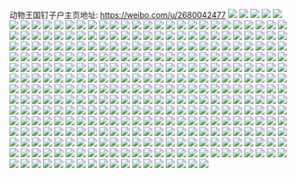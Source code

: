 动物王国钉子户主页地址: https://weibo.com/u/2680042477 
![](https://wx4.sinaimg.cn/mw2000/9fbe33edgy1h94ld2le11j22c0340u12.jpg) 
![](https://wx4.sinaimg.cn/mw2000/9fbe33edgy1h94ld6fizrj22c03407wm.jpg) 
![](https://wx4.sinaimg.cn/mw2000/9fbe33edgy1h94lcyi4kpj22c0340e89.jpg) 
![](https://wx4.sinaimg.cn/mw2000/9fbe33edgy1h94ldbjx1uj22c03407wp.jpg) 
![](https://wx4.sinaimg.cn/mw2000/9fbe33edgy1h94dhvguzkj22c0340u13.jpg) 
![](https://wx4.sinaimg.cn/mw2000/9fbe33edgy1h94dip2xnrj22c03407wm.jpg) 
![](https://wx4.sinaimg.cn/mw2000/9fbe33edgy1h94diunxzuj22c0340u13.jpg) 
![](https://wx4.sinaimg.cn/mw2000/9fbe33edgy1h94dijtf6aj22c03407wp.jpg) 
![](https://wx4.sinaimg.cn/mw2000/9fbe33edgy1h94dj3oulrj22c03407wl.jpg) 
![](https://wx4.sinaimg.cn/mw2000/9fbe33edgy1h94dj95xlvj22c0340u12.jpg) 
![](https://wx4.sinaimg.cn/mw2000/9fbe33edgy1h94dizolz9j22c0340u12.jpg) 
![](https://wx4.sinaimg.cn/mw2000/9fbe33edgy1h94dhk6cotj22c0340b2f.jpg) 
![](https://wx4.sinaimg.cn/mw2000/9fbe33edgy1h94di4qi09j22c0340e89.jpg) 
![](https://wx4.sinaimg.cn/mw2000/9fbe33edgy1h935vvd9ecj20u00n477i.jpg) 
![](https://wx4.sinaimg.cn/mw2000/9fbe33edgy1h8bzykushpj223u35sqv5.jpg) 
![](https://wx4.sinaimg.cn/mw2000/9fbe33edgy1h8bzyp3zvtj223u35shdv.jpg) 
![](https://wx4.sinaimg.cn/mw2000/9fbe33edgy1h8bzygu75jj223u35snpe.jpg) 
![](https://wx4.sinaimg.cn/mw2000/9fbe33edgy1h8bzyzahgyj223u35s4qr.jpg) 
![](https://wx4.sinaimg.cn/mw2000/9fbe33edgy1h8bzyrw8dtj223u35sqv5.jpg) 
![](https://wx4.sinaimg.cn/mw2000/9fbe33edgy1h8bzyvbmmlj223u35s7wi.jpg) 
![](https://wx4.sinaimg.cn/mw2000/9fbe33edgy1h8bzyall6ej20zk1z3kgk.jpg) 
![](https://wx4.sinaimg.cn/mw2000/9fbe33edgy1h8bzyd4l42j21kw35s4qq.jpg) 
![](https://wx4.sinaimg.cn/mw2000/9fbe33edgy1h8bzz3667cj220w31c1ky.jpg) 
![](https://wx4.sinaimg.cn/mw2000/9fbe33edgy1h8bzy9c8ogj20sg2dc4n6.jpg) 
![](https://wx4.sinaimg.cn/mw2000/9fbe33edgy1h8bzz8kk60j22dc35sb2b.jpg) 
![](https://wx4.sinaimg.cn/mw2000/9fbe33edgy1h8bzzaflr9j20sg2dcb29.jpg) 
![](https://wx4.sinaimg.cn/mw2000/9fbe33edgy1h8bzzdudvzj22dc35sqv6.jpg) 
![](https://wx4.sinaimg.cn/mw2000/9fbe33edgy1h8bzzetugzj21c02dc7wh.jpg) 
![](https://wx4.sinaimg.cn/mw2000/9fbe33edgy1h8ajfh1froj223u35sb2a.jpg) 
![](https://wx4.sinaimg.cn/mw2000/9fbe33edgy1h8ajfmlaknj223u35sb2a.jpg) 
![](https://wx4.sinaimg.cn/mw2000/9fbe33edgy1h8ajftuynoj223u35se82.jpg) 
![](https://wx4.sinaimg.cn/mw2000/9fbe33edgy1h8ajfpzw87j223u35s7wi.jpg) 
![](https://wx4.sinaimg.cn/mw2000/9fbe33edgy1h8ajfjofdgj223u35s7wi.jpg) 
![](https://wx4.sinaimg.cn/mw2000/9fbe33edgy1h8ajfxnzy6j223u35sqv6.jpg) 
![](https://wx4.sinaimg.cn/mw2000/9fbe33edgy1h8ajgdxhqxj20u0190at7.jpg) 
![](https://wx4.sinaimg.cn/mw2000/9fbe33edgy1h8ajgd9vurj223u35s1kz.jpg) 
![](https://wx4.sinaimg.cn/mw2000/9fbe33edgy1h8ajg4qdqmj223u35s7wj.jpg) 
![](https://wx4.sinaimg.cn/mw2000/9fbe33edgy1h8ajg19jlzj223u35s7wi.jpg) 
![](https://wx4.sinaimg.cn/mw2000/9fbe33edgy1h8ajg9glwdj223u35snpe.jpg) 
![](https://wx4.sinaimg.cn/mw2000/9fbe33edgy1h8ajfedhuhj20u0190k7e.jpg) 
![](https://wx4.sinaimg.cn/mw2000/9fbe33edgy1h84qd4v9fcj21sc2dsqv6.jpg) 
![](https://wx4.sinaimg.cn/mw2000/9fbe33edgy1h84qd1mdpij21sc2dsqv6.jpg) 
![](https://wx4.sinaimg.cn/mw2000/9fbe33edgy1h84qd3nkycj21sc2dsb2b.jpg) 
![](https://wx4.sinaimg.cn/mw2000/9fbe33edgy1h84qewhzu8j21sc2dsu0y.jpg) 
![](https://wx4.sinaimg.cn/mw2000/9fbe33edgy1h815ruytqkj21sc2dsu0y.jpg) 
![](https://wx4.sinaimg.cn/mw2000/9fbe33edgy1h815r99b1aj22dc35snpf.jpg) 
![](https://wx4.sinaimg.cn/mw2000/9fbe33edgy1h815rrexqyj21sc2dse82.jpg) 
![](https://wx4.sinaimg.cn/mw2000/9fbe33edgy1h815rnvz88j22dc35sx6r.jpg) 
![](https://wx4.sinaimg.cn/mw2000/9fbe33edgy1h815rzsy2nj21sc2dshdu.jpg) 
![](https://wx4.sinaimg.cn/mw2000/9fbe33edgy1h815sdxzzoj22dc35shdv.jpg) 
![](https://wx4.sinaimg.cn/mw2000/9fbe33edgy1h7wk0qrov7j21c02dc1ky.jpg) 
![](https://wx4.sinaimg.cn/mw2000/9fbe33edgy1h7wjx3h2nhj21sc2dskjm.jpg) 
![](https://wx4.sinaimg.cn/mw2000/9fbe33edgy1h7wk3571bjj20zk3y6kjn.jpg) 
![](https://wx4.sinaimg.cn/mw2000/9fbe33edgy1h7wk0s4ox7j212e2bc7wh.jpg) 
![](https://wx4.sinaimg.cn/mw2000/9fbe33edgy1h7vhws14ogj20sg354qv5.jpg) 
![](https://wx4.sinaimg.cn/mw2000/9fbe33edgy1h7vhwz2uutj22dc35s1l1.jpg) 
![](https://wx4.sinaimg.cn/mw2000/9fbe33edgy1h7vhx11beyj20sg23ve81.jpg) 
![](https://wx4.sinaimg.cn/mw2000/9fbe33edgy1h7tfss4efoj22yo1i2tgl.jpg) 
![](https://wx4.sinaimg.cn/mw2000/9fbe33edgy1h7t0orc4oij21sc2dskjl.jpg) 
![](https://wx4.sinaimg.cn/mw2000/9fbe33edgy1h7t0osh9hoj21sc2dsu0y.jpg) 
![](https://wx4.sinaimg.cn/mw2000/9fbe33edgy1h7t0ptaf3bj20u0140nc3.jpg) 
![](https://wx4.sinaimg.cn/mw2000/9fbe33edgy1h7t0oose9ej21sc2dshdu.jpg) 
![](https://wx4.sinaimg.cn/mw2000/9fbe33edgy1h7t0ow9qw9j21sc2dskjl.jpg) 
![](https://wx4.sinaimg.cn/mw2000/9fbe33edgy1h7t0otzasrj21sc2dshdu.jpg) 
![](https://wx4.sinaimg.cn/mw2000/9fbe33edgy1h7t0onkrq9j21sc2dskjl.jpg) 
![](https://wx4.sinaimg.cn/mw2000/9fbe33edgy1h7t0oq54n8j21sc2ds4qq.jpg) 
![](https://wx4.sinaimg.cn/mw2000/9fbe33edgy1h7t0oxdjv5j21sc2ds4qq.jpg) 
![](https://wx4.sinaimg.cn/mw2000/9fbe33edgy1h7qwlcy0n1j20tu13ualu.jpg) 
![](https://wx4.sinaimg.cn/mw2000/9fbe33edgy1h7qwkku1a3j20ty13y7f4.jpg) 
![](https://wx4.sinaimg.cn/mw2000/9fbe33edgy1h7qwm1nh6qj20tu13uqcw.jpg) 
![](https://wx4.sinaimg.cn/mw2000/9fbe33edgy1h7axwe2v3fj21sc2dse81.jpg) 
![](https://wx4.sinaimg.cn/mw2000/9fbe33edgy1h73r71clmej21sc2ds1ky.jpg) 
![](https://wx4.sinaimg.cn/mw2000/9fbe33edgy1h73r7e3xb3j21sc2dse82.jpg) 
![](https://wx4.sinaimg.cn/mw2000/9fbe33edgy1h73m2v9gt8j21sc2dsb2a.jpg) 
![](https://wx4.sinaimg.cn/mw2000/9fbe33edgy1h73m2n4knlj21sc2dshdu.jpg) 
![](https://wx4.sinaimg.cn/mw2000/9fbe33edgy1h73m2y4uy1j21sc2dsx6p.jpg) 
![](https://wx4.sinaimg.cn/mw2000/9fbe33edgy1h73m2hm1vij219o1y37wh.jpg) 
![](https://wx4.sinaimg.cn/mw2000/9fbe33edgy1h73m2fm5g5j21sc2dse82.jpg) 
![](https://wx4.sinaimg.cn/mw2000/9fbe33edgy1h73m2rwku9j21sc2dskjm.jpg) 
![](https://wx4.sinaimg.cn/mw2000/9fbe33edgy1h73m2zknvkj21sc2dsx6p.jpg) 
![](https://wx4.sinaimg.cn/mw2000/9fbe33edgy1h73m2to8jxj21sc2dsx6p.jpg) 
![](https://wx4.sinaimg.cn/mw2000/9fbe33edgy1h73m2oruz7j21sc2ds7wi.jpg) 
![](https://wx4.sinaimg.cn/mw2000/9fbe33edgy1h73m315zdej21sc2ds1ky.jpg) 
![](https://wx4.sinaimg.cn/mw2000/9fbe33edgy1h73m2kivtxj21sc2dsnpe.jpg) 
![](https://wx4.sinaimg.cn/mw2000/9fbe33edgy1h73m34ew5ij21sc2dshdu.jpg) 
![](https://wx4.sinaimg.cn/mw2000/9fbe33edgy1h70br4w91nj20wi1l81kx.jpg) 
![](https://wx4.sinaimg.cn/mw2000/9fbe33edgy1h70bqwbbyzj21sc2ds1kz.jpg) 
![](https://wx4.sinaimg.cn/mw2000/9fbe33edgy1h70bqxnu57j21sc2dsb2b.jpg) 
![](https://wx4.sinaimg.cn/mw2000/9fbe33edgy1h70br47sa4j20wi1izhbt.jpg) 
![](https://wx4.sinaimg.cn/mw2000/9fbe33edgy1h70br1s4xrj228l35su0z.jpg) 
![](https://wx4.sinaimg.cn/mw2000/9fbe33edgy1h70br61eplj21sc2ds7wj.jpg) 
![](https://wx4.sinaimg.cn/mw2000/9fbe33edgy1h70bquvrw3j22c0340u10.jpg) 
![](https://wx4.sinaimg.cn/mw2000/9fbe33edgy1h70br7dwxcj21sc2ds7wj.jpg) 
![](https://wx4.sinaimg.cn/mw2000/9fbe33edgy1h6jp9ixh55j22dd35s4qt.jpg) 
![](https://wx4.sinaimg.cn/mw2000/9fbe33edgy1h6jp9ovyl7j223u35sb2c.jpg) 
![](https://wx4.sinaimg.cn/mw2000/9fbe33edgy1h6jp9wslilj235s23u7wl.jpg) 
![](https://wx4.sinaimg.cn/mw2000/9fbe33edgy1h6jp8yrso7j223u35skjo.jpg) 
![](https://wx4.sinaimg.cn/mw2000/9fbe33edgy1h6jtdmjqaqj223u35s7fh.jpg) 
![](https://wx4.sinaimg.cn/mw2000/9fbe33edgy1h6jpa6og6uj223u35s12i.jpg) 
![](https://wx4.sinaimg.cn/mw2000/9fbe33edgy1h6jpaa0z0wj223u35std4.jpg) 
![](https://wx4.sinaimg.cn/mw2000/9fbe33edgy1h6jp965sy5j22dc35s15q.jpg) 
![](https://wx4.sinaimg.cn/mw2000/9fbe33edgy1h6jtdoz3okj223u35sn6s.jpg) 
![](https://wx4.sinaimg.cn/mw2000/9fbe33edgy1h6jtdr6u0nj223u35step.jpg) 
![](https://wx4.sinaimg.cn/mw2000/9fbe33edgy1h6jtdk51cuj21zz2tdqv5.jpg) 
![](https://wx4.sinaimg.cn/mw2000/9fbe33edgy1h6jtdtbs7dj223u35s46f.jpg) 
![](https://wx4.sinaimg.cn/mw2000/9fbe33edgy1h6jtdueuffj223u2ywx6p.jpg) 
![](https://wx4.sinaimg.cn/mw2000/9fbe33edgy1h63s4uvm1ij20lj35shap.jpg) 
![](https://wx4.sinaimg.cn/mw2000/9fbe33edgy1h63s67zx6sj20lc35sq9e.jpg) 
![](https://wx4.sinaimg.cn/mw2000/9fbe33edgy1h63s9qxtz4j20ld35sgw1.jpg) 
![](https://wx4.sinaimg.cn/mw2000/9fbe33edgy1h63rx7pxvoj2122477n58.jpg) 
![](https://wx4.sinaimg.cn/mw2000/9fbe33edgy1h63rxys0jzj217q1mc44m.jpg) 
![](https://wx4.sinaimg.cn/mw2000/9fbe33edgy1h63sdtx03qj20ss2z6du1.jpg) 
![](https://wx4.sinaimg.cn/mw2000/9fbe33edgy1h63sfdf1utj20tu13u41d.jpg) 
![](https://wx4.sinaimg.cn/mw2000/9fbe33edgy1h5t7m78xxuj22bc3347wh.jpg) 
![](https://wx4.sinaimg.cn/mw2000/9fbe33edgy1h5t7nato9sj20u0140jsk.jpg) 
![](https://wx4.sinaimg.cn/mw2000/9fbe33edgy1h5t7nfcal7j222a2r01kz.jpg) 
![](https://wx4.sinaimg.cn/mw2000/9fbe33edgy1h5t7m55zsoj222a2r04kb.jpg) 
![](https://wx4.sinaimg.cn/mw2000/9fbe33edgy1h5sjzki598j20u60u6wfd.jpg) 
![](https://wx4.sinaimg.cn/mw2000/9fbe33edgy1h5dctijdccj22c0340qv7.jpg) 
![](https://wx4.sinaimg.cn/mw2000/9fbe33edgy1h5dctuha1ej218g1uon6g.jpg) 
![](https://wx4.sinaimg.cn/mw2000/9fbe33edgy1h5dd9udzbij22c0340u10.jpg) 
![](https://wx4.sinaimg.cn/mw2000/9fbe33edgy1h5ddfp2vc3j22c0340u0y.jpg) 
![](https://wx4.sinaimg.cn/mw2000/9fbe33edgy1h5dd9rqt0fj22c03401kz.jpg) 
![](https://wx4.sinaimg.cn/mw2000/9fbe33edgy1h5df5cnijjj21uo18g7lu.jpg) 
![](https://wx4.sinaimg.cn/mw2000/9fbe33edgy1h5df6ehnm2j22c0340e84.jpg) 
![](https://wx4.sinaimg.cn/mw2000/9fbe33edgy1h5dctk6ydkj20zg1badt3.jpg) 
![](https://wx4.sinaimg.cn/mw2000/9fbe33edgy1h5ddkbljpmj21uo18gka4.jpg) 
![](https://wx4.sinaimg.cn/mw2000/9fbe33edgy1h5ddi28eduj20tu13u4ax.jpg) 
![](https://wx4.sinaimg.cn/mw2000/9fbe33edgy1h4nto1tx7ij22dc35sqv6.jpg) 
![](https://wx4.sinaimg.cn/mw2000/9fbe33edgy1h4nto4f0jmj21s035snpe.jpg) 
![](https://wx4.sinaimg.cn/mw2000/9fbe33edgy1h4nto6gpknj21s035se82.jpg) 
![](https://wx4.sinaimg.cn/mw2000/9fbe33edgy1h4nto8w3gwj22dc35sb2b.jpg) 
![](https://wx4.sinaimg.cn/mw2000/9fbe33edgy1h4ntoarmkbj20sg59g1ky.jpg) 
![](https://wx4.sinaimg.cn/mw2000/9fbe33edgy1h4ntnzaq7pj223u35s7wj.jpg) 
![](https://wx4.sinaimg.cn/mw2000/9fbe33edgy1h4kodn65r1j20u0183wjg.jpg) 
![](https://wx4.sinaimg.cn/mw2000/9fbe33edgy1h4h6hj723oj20wh105gt7.jpg) 
![](https://wx4.sinaimg.cn/mw2000/9fbe33edgy1h4h6hnkz5uj21sc2dsx6p.jpg) 
![](https://wx4.sinaimg.cn/mw2000/9fbe33edgy1h4h6hpkp7hj20w61kaqed.jpg) 
![](https://wx4.sinaimg.cn/mw2000/9fbe33edgy1h4ciiqm2wsj20wi1ycnpd.jpg) 
![](https://wx4.sinaimg.cn/mw2000/9fbe33edgy1h4ciines1cj20wi1yctzr.jpg) 
![](https://wx4.sinaimg.cn/mw2000/9fbe33edgy1h4c3o2yei1j22dc35se84.jpg) 
![](https://wx4.sinaimg.cn/mw2000/9fbe33edgy1h4c3o8te77j22dc35se83.jpg) 
![](https://wx4.sinaimg.cn/mw2000/9fbe33edgy1h4c3q67tqij21sc2dsx6q.jpg) 
![](https://wx4.sinaimg.cn/mw2000/9fbe33edgy1h4c3p43ju2j21sc2ds7wi.jpg) 
![](https://wx4.sinaimg.cn/mw2000/9fbe33edgy1h4c3q48qkkj20wi1k2x2l.jpg) 
![](https://wx4.sinaimg.cn/mw2000/9fbe33edgy1h4c3q8xrpkj20wi1ycx6p.jpg) 
![](https://wx4.sinaimg.cn/mw2000/9fbe33edgy1h49xdr7ho5j20wi1fo7wh.jpg) 
![](https://wx4.sinaimg.cn/mw2000/9fbe33edgy1h49xdnwf9mj21sc2dsx6q.jpg) 
![](https://wx4.sinaimg.cn/mw2000/9fbe33edgy1h49xdwzjwzj20wi1la1kx.jpg) 
![](https://wx4.sinaimg.cn/mw2000/9fbe33edgy1h49xdvnz0aj20wi1f41kx.jpg) 
![](https://wx4.sinaimg.cn/mw2000/9fbe33edgy1h49xdl8lbbj20wi1hw4oz.jpg) 
![](https://wx4.sinaimg.cn/mw2000/9fbe33edgy1h49xdu89l0j20wi1k2x2l.jpg) 
![](https://wx4.sinaimg.cn/mw2000/9fbe33edgy1h49xdpsxatj20wi1g6b29.jpg) 
![](https://wx4.sinaimg.cn/mw2000/9fbe33edgy1h49xdmkqajj21sc2dsx6q.jpg) 
![](https://wx4.sinaimg.cn/mw2000/9fbe33edgy1h49xdsb7zhj20wh1gnkfq.jpg) 
![](https://wx4.sinaimg.cn/mw2000/9fbe33edgy1h49xt4xnhkj20sg77dnpg.jpg) 
![](https://wx4.sinaimg.cn/mw2000/9fbe33edgy1h492mz74y8j20wi0wjn2p.jpg) 
![](https://wx4.sinaimg.cn/mw2000/9fbe33edgy1h47w0d0j4ij20wi1yctur.jpg) 
![](https://wx4.sinaimg.cn/mw2000/9fbe33edgy1h45516ss5ej20io09mgnf.jpg) 
![](https://wx4.sinaimg.cn/mw2000/9fbe33edgy1h4551798vgj20u01hcql1.jpg) 
![](https://wx4.sinaimg.cn/mw2000/9fbe33edgy1h439bbtqyyj20wi0vlq8p.jpg) 
![](https://wx4.sinaimg.cn/mw2000/9fbe33edgy1h433hme98ej22c0340hdv.jpg) 
![](https://wx4.sinaimg.cn/mw2000/9fbe33edgy1h433ht5kpcj22c0340u0y.jpg) 
![](https://wx4.sinaimg.cn/mw2000/9fbe33edgy1h433i30nirj22c0340npe.jpg) 
![](https://wx4.sinaimg.cn/mw2000/9fbe33edgy1h433i79mrhj216o1kwe81.jpg) 
![](https://wx4.sinaimg.cn/mw2000/9fbe33edgy1h433if3k22j22c02qghdu.jpg) 
![](https://wx4.sinaimg.cn/mw2000/9fbe33edgy1h433ikx0hmj22c0340x6q.jpg) 
![](https://wx4.sinaimg.cn/mw2000/9fbe33edgy1h433iw9otij22c03401kz.jpg) 
![](https://wx4.sinaimg.cn/mw2000/9fbe33edgy1h433j0k24aj22c03407wi.jpg) 
![](https://wx4.sinaimg.cn/mw2000/9fbe33edgy1h433j7u6efj22c035h4qr.jpg) 
![](https://wx4.sinaimg.cn/mw2000/9fbe33edgy1h3v2o2mnjnj20u018wqd4.jpg) 
![](https://wx4.sinaimg.cn/mw2000/9fbe33edgy1h3v2o1e8u2j20u018w7wh.jpg) 
![](https://wx4.sinaimg.cn/mw2000/9fbe33edgy1h3v2o3119gj20p9115ds0.jpg) 
![](https://wx4.sinaimg.cn/mw2000/9fbe33edgy1h3v2o9q4omj20u018w1d4.jpg) 
![](https://wx4.sinaimg.cn/mw2000/9fbe33edgy1h3v2oh2gp2j20u018w7wh.jpg) 
![](https://wx4.sinaimg.cn/mw2000/9fbe33edgy1h3v2o68bnbj20u018wnnz.jpg) 
![](https://wx4.sinaimg.cn/mw2000/9fbe33edgy1h3v2od82l3j20u018w4qp.jpg) 
![](https://wx4.sinaimg.cn/mw2000/9fbe33edgy1h3v2ofa16gj20u018w7tn.jpg) 
![](https://wx4.sinaimg.cn/mw2000/9fbe33edgy1h3v2pg3hqej20u018w4o6.jpg) 
![](https://wx4.sinaimg.cn/mw2000/9fbe33edgy1h3v2olfjmrj218w0u0tpv.jpg) 
![](https://wx4.sinaimg.cn/mw2000/9fbe33edgy1h3v2om8yodj20u018wtj5.jpg) 
![](https://wx4.sinaimg.cn/mw2000/9fbe33edgy1h3v2ojg3i6j218w0u0h83.jpg) 
![](https://wx4.sinaimg.cn/mw2000/9fbe33edgy1h3v2nzbcsij20u018w7ve.jpg) 
![](https://wx4.sinaimg.cn/mw2000/9fbe33edgy1h3v2oosoe5j218w0u0dy9.jpg) 
![](https://wx4.sinaimg.cn/mw2000/9fbe33edgy1h3v2o84bl3j20u018wazw.jpg) 
![](https://wx4.sinaimg.cn/mw2000/9fbe33edgy1h3v2onso7qj20u018w7i0.jpg) 
![](https://wx4.sinaimg.cn/mw2000/9fbe33edgy1h3v2o4j4lfj20u018wkd4.jpg) 
![](https://wx4.sinaimg.cn/mw2000/9fbe33edgy1h3g8hwmtbuj21o0280hdv.jpg) 
![](https://wx4.sinaimg.cn/mw2000/9fbe33edgy1h3g8i1bv20j21o0280b2b.jpg) 
![](https://wx4.sinaimg.cn/mw2000/9fbe33edgy1h3g8hrmswfj21hc0u0dz8.jpg) 
![](https://wx4.sinaimg.cn/mw2000/9fbe33edgy1h3g8ibciarj20wi1yc7wh.jpg) 
![](https://wx4.sinaimg.cn/mw2000/9fbe33edgy1h3efxwly6sj21o02yo1kx.jpg) 
![](https://wx4.sinaimg.cn/mw2000/9fbe33edgy1h3efxxl9tgj21o02yo1kx.jpg) 
![](https://wx4.sinaimg.cn/mw2000/9fbe33edgy1h2tsa7vzpxj20zk1jkwyb.jpg) 
![](https://wx4.sinaimg.cn/mw2000/9fbe33edgy1h2mtodri9fj20wi0vygrd.jpg) 
![](https://wx4.sinaimg.cn/mw2000/9fbe33edgy1h2mtof57e2j20wi1i9qec.jpg) 
![](https://wx4.sinaimg.cn/mw2000/9fbe33edgy1h2mtoc8yszj20w01kw4qp.jpg) 
![](https://wx4.sinaimg.cn/mw2000/9fbe33edgy1h2faykvhwmj23402c0qv5.jpg) 
![](https://wx4.sinaimg.cn/mw2000/9fbe33edgy1h24m6kaubhj22c0340b2b.jpg) 
![](https://wx4.sinaimg.cn/mw2000/9fbe33edgy1h24m8cird9j22c0340hdu.jpg) 
![](https://wx4.sinaimg.cn/mw2000/9fbe33edgy1h249imkevsj20wi1ycnpd.jpg) 
![](https://wx4.sinaimg.cn/mw2000/9fbe33edgy1h249iokemuj217q1mab29.jpg) 
![](https://wx4.sinaimg.cn/mw2000/9fbe33edgy1h249irzhtsj217q1mchdt.jpg) 
![](https://wx4.sinaimg.cn/mw2000/9fbe33edgy1h1xxr6kqicj20u01sxdsg.jpg) 
![](https://wx4.sinaimg.cn/mw2000/9fbe33edgy1h1xxsauh3oj20wd1vxgwf.jpg) 
![](https://wx4.sinaimg.cn/mw2000/9fbe33edgy1h1xxw3o856j21o02yohdt.jpg) 
![](https://wx4.sinaimg.cn/mw2000/9fbe33edgy1h1ooxthr55j21lr250qk5.jpg) 
![](https://wx4.sinaimg.cn/mw2000/9fbe33edgy1h1ooxsxqrxj21sz2phtxg.jpg) 
![](https://wx4.sinaimg.cn/mw2000/9fbe33edgy1h1oe0z7qwmj20wi12zwin.jpg) 
![](https://wx4.sinaimg.cn/mw2000/9fbe33edgy1h1oe0yp3erj20wi1nhwmh.jpg) 
![](https://wx4.sinaimg.cn/mw2000/9fbe33edgy1h1oe2djla7j20wi1mzqa3.jpg) 
![](https://wx4.sinaimg.cn/mw2000/9fbe33edgy1h1o0gcjtjwj22bc3347wh.jpg) 
![](https://wx4.sinaimg.cn/mw2000/9fbe33edgy1h1o0gaaonuj21cb1sfws2.jpg) 
![](https://wx4.sinaimg.cn/mw2000/9fbe33edgy1h1o0geq97sj22bc334hdt.jpg) 
![](https://wx4.sinaimg.cn/mw2000/9fbe33edgy1h17x4eabv1j22c0340b2b.jpg) 
![](https://wx4.sinaimg.cn/mw2000/9fbe33edgy1h17x4m4l60j22c0340b2e.jpg) 
![](https://wx4.sinaimg.cn/mw2000/9fbe33edgy1h17x7nmei6j22c0340e83.jpg) 
![](https://wx4.sinaimg.cn/mw2000/9fbe33edgy1h0yosjsd4fj22c0340u11.jpg) 
![](https://wx4.sinaimg.cn/mw2000/9fbe33edgy1h0yoskvx4lj216o1kwwty.jpg) 
![](https://wx4.sinaimg.cn/mw2000/9fbe33edgy1h0yosme6ttj22c0340hdw.jpg) 
![](https://wx4.sinaimg.cn/mw2000/9fbe33edgy1h0yoshl3s8j22c0340b2a.jpg) 
![](https://wx4.sinaimg.cn/mw2000/9fbe33edgy1h0yosq2k35j21400u0wt1.jpg) 
![](https://wx4.sinaimg.cn/mw2000/9fbe33edgy1h0yosnz6qzj22c03404qs.jpg) 
![](https://wx4.sinaimg.cn/mw2000/9fbe33edgy1h0yosoodyzj216o1kwhae.jpg) 
![](https://wx4.sinaimg.cn/mw2000/9fbe33edgy1h0yospkoq0j20wi16gwti.jpg) 
![](https://wx4.sinaimg.cn/mw2000/9fbe33edgy1h0yosrsbo5j22c0340nph.jpg) 
![](https://wx4.sinaimg.cn/mw2000/9fbe33edgy1h0pkagqd8zj20qo0zk0yp.jpg) 
![](https://wx4.sinaimg.cn/mw2000/9fbe33edgy1h0pkaj1jm3j22c0340hdt.jpg) 
![](https://wx4.sinaimg.cn/mw2000/9fbe33edgy1h0pkajiymyj20qo0zktfl.jpg) 
![](https://wx4.sinaimg.cn/mw2000/9fbe33edgy1h0n7uhr5erj22c0340npf.jpg) 
![](https://wx4.sinaimg.cn/mw2000/9fbe33edgy1h0n7ukad7gj22c0340000.jpg) 
![](https://wx4.sinaimg.cn/mw2000/9fbe33edgy1h0n7uiwnhaj22c0340e82.jpg) 
![](https://wx4.sinaimg.cn/mw2000/9fbe33edgy1h0n7ukz6vtj216o1kw1kx.jpg) 
![](https://wx4.sinaimg.cn/mw2000/9fbe33edgy1gzxsyetwzoj22c03407wi.jpg) 
![](https://wx4.sinaimg.cn/mw2000/9fbe33edgy1gzxsyr2uyoj20wi1lrwlm.jpg) 
![](https://wx4.sinaimg.cn/mw2000/9fbe33edgy1gzxsyhdif7j22c0340qv6.jpg) 
![](https://wx4.sinaimg.cn/mw2000/9fbe33edgy1gzxsyiyy1fj22c03401kx.jpg) 
![](https://wx4.sinaimg.cn/mw2000/9fbe33edgy1gzxsymrpcij23402c0x6p.jpg) 
![](https://wx4.sinaimg.cn/mw2000/9fbe33edgy1gzxsyqg22kj22c03407wj.jpg) 
![](https://wx4.sinaimg.cn/mw2000/9fbe33edgy1gzxsysmjr7j20wi1l549z.jpg) 
![](https://wx4.sinaimg.cn/mw2000/9fbe33edgy1gzvfcpw1vqj21kw35sb2c.jpg) 
![](https://wx4.sinaimg.cn/mw2000/9fbe33edgy1gzvfcvl0iqj223u35skjo.jpg) 
![](https://wx4.sinaimg.cn/mw2000/9fbe33edgy1gzvfd153pbj22c03401l1.jpg) 
![](https://wx4.sinaimg.cn/mw2000/9fbe33edgy1gzvfd7dx4aj22c0340nph.jpg) 
![](https://wx4.sinaimg.cn/mw2000/9fbe33edgy1gzk96h7c8fj21o02yo1kx.jpg) 
![](https://wx4.sinaimg.cn/mw2000/9fbe33edgy1gysazjnlwrj216o1kw1ct.jpg) 
![](https://wx4.sinaimg.cn/mw2000/9fbe33edgy1gysazkpdzsj20zk1hch22.jpg) 
![](https://wx4.sinaimg.cn/mw2000/9fbe33edgy1gypp78ll0mj20n63231kx.jpg) 
![](https://wx4.sinaimg.cn/mw2000/9fbe33edgy1gypp7bfr1jj20lw38n7wh.jpg) 
![](https://wx4.sinaimg.cn/mw2000/9fbe33edgy1gypp7c8sx3j20jk3mf4qp.jpg) 
![](https://wx4.sinaimg.cn/mw2000/9fbe33edgy1gypp79aukkj20lw38ntuv.jpg) 
![](https://wx4.sinaimg.cn/mw2000/9fbe33edgy1gyppb7vn5pj20m60q6tch.jpg) 
![](https://wx4.sinaimg.cn/mw2000/9fbe33edgy1gyiz4j9bitj20zk1jk7o4.jpg) 
![](https://wx4.sinaimg.cn/mw2000/9fbe33edgy1gyiz47p5cnj20sg2dcqq6.jpg) 
![](https://wx4.sinaimg.cn/mw2000/9fbe33edgy1gyiz4vb8ohj20zk1hc7nn.jpg) 
![](https://wx4.sinaimg.cn/mw2000/9fbe33edgy1gyiz5b3vuaj22dc35sqv6.jpg) 
![](https://wx4.sinaimg.cn/mw2000/9fbe33edgy1gyiz5fqn3dj20zk1hcx3w.jpg) 
![](https://wx4.sinaimg.cn/mw2000/9fbe33edgy1gyiz5e0osmj22dc35sx6q.jpg) 
![](https://wx4.sinaimg.cn/mw2000/9fbe33edgy1gyiz5eutyej20zk1hcnfn.jpg) 
![](https://wx4.sinaimg.cn/mw2000/9fbe33edgy1gyiz5hvdx3j20zk1hcqq5.jpg) 
![](https://wx4.sinaimg.cn/mw2000/9fbe33edgy1gyiz5jjwt0j20zk1hch9p.jpg) 
![](https://wx4.sinaimg.cn/mw2000/9fbe33edgy1gyiz5krq4mj20zk1hc7tf.jpg) 
![](https://wx4.sinaimg.cn/mw2000/9fbe33edgy1gyiz5o8eipj22c03407wj.jpg) 
![](https://wx4.sinaimg.cn/mw2000/9fbe33edgy1gyiz5pbycvj20zk1hce1k.jpg) 
![](https://wx4.sinaimg.cn/mw2000/9fbe33edgy1gxmqeq4lhpj22c0340e85.jpg) 
![](https://wx4.sinaimg.cn/mw2000/9fbe33edgy1gxmqfjie3jj21o0280e81.jpg) 
![](https://wx4.sinaimg.cn/mw2000/9fbe33edgy1gxhouzjltpj20u0140dq4.jpg) 
![](https://wx4.sinaimg.cn/mw2000/9fbe33edgy1gwlbamu4izj22c0340npd.jpg) 
![](https://wx4.sinaimg.cn/mw2000/9fbe33edgy1gwlbaoh9l8j22c0340hdt.jpg) 
![](https://wx4.sinaimg.cn/mw2000/9fbe33edgy1gwlbaq5zwqj22c0340npd.jpg) 
![](https://wx4.sinaimg.cn/mw2000/9fbe33edgy1gwlbas82sij22c0340hdv.jpg) 
![](https://wx4.sinaimg.cn/mw2000/9fbe33edgy1gwkk8esr55j22c0340e82.jpg) 
![](https://wx4.sinaimg.cn/mw2000/9fbe33edgy1gwkk8h3mrqj22c0340qv8.jpg) 
![](https://wx4.sinaimg.cn/mw2000/002Vnbtzgy1gvcoyh7hktj61o0280kjm02.jpg) 
![](https://wx4.sinaimg.cn/mw2000/002Vnbtzgy1gvcoyk7wfqj62c0340b2a02.jpg) 
![](https://wx4.sinaimg.cn/mw2000/002Vnbtzgy1gv85fabq9sj60ry13i0z402.jpg) 
![](https://wx4.sinaimg.cn/mw2000/002Vnbtzgy1gv85fbgeanj60wi1crqh102.jpg) 
![](https://wx4.sinaimg.cn/mw2000/002Vnbtzgy1gv85f9l5x3j60wi17cqo502.jpg) 
![](https://wx4.sinaimg.cn/mw2000/002Vnbtzgy1gv85ffc7goj61o0280kjl02.jpg) 
![](https://wx4.sinaimg.cn/mw2000/9fbe33edgy1gu3u44cpjwj20v907hq3d.jpg) 
![](https://wx4.sinaimg.cn/mw2000/9fbe33edgy1gu3u469etej21o02yoe81.jpg) 
![](https://wx4.sinaimg.cn/mw2000/9fbe33edgy1gtl1qrywdgj20u0140ds7.jpg) 
![](https://wx4.sinaimg.cn/mw2000/9fbe33edgy1gtl1qr5e01j20u013tqbp.jpg) 
![](https://wx4.sinaimg.cn/mw2000/9fbe33edgy1gtbvw0iu9gj20xa13o16g.jpg) 
![](https://wx4.sinaimg.cn/mw2000/9fbe33edgy1gtbvyycxijj206703n0sr.jpg) 
![](https://wx4.sinaimg.cn/mw2000/9fbe33edly1gsrc1n3924j223u2t4e83.jpg) 
![](https://wx4.sinaimg.cn/mw2000/9fbe33edly1gsrc1rkco8j223u35sx6r.jpg) 
![](https://wx4.sinaimg.cn/mw2000/9fbe33edly1gss0pepxfvj223u35skjn.jpg) 
![](https://wx4.sinaimg.cn/mw2000/9fbe33edly1gss0ph79zoj223u35sx6r.jpg) 
![](https://wx4.sinaimg.cn/mw2000/9fbe33edly1gsrc1pma79j223u2t4b2b.jpg) 
![](https://wx4.sinaimg.cn/mw2000/9fbe33edly1gss0pjwll9j223u35s1l0.jpg) 
![](https://wx4.sinaimg.cn/mw2000/9fbe33edly1gss0pmavmnj223u35sx6r.jpg) 
![](https://wx4.sinaimg.cn/mw2000/9fbe33edly1gss0pp6ysyj223u35sqv7.jpg) 
![](https://wx4.sinaimg.cn/mw2000/9fbe33edly1gss0ps09yfj223u35su0z.jpg) 
![](https://wx4.sinaimg.cn/mw2000/9fbe33edly1gss0punmbwj223u35skjn.jpg) 
![](https://wx4.sinaimg.cn/mw2000/9fbe33edly1gsrc1tz6llj223u35su0z.jpg) 
![](https://wx4.sinaimg.cn/mw2000/9fbe33edly1gss0pvbs0dj21400u0ka1.jpg) 
![](https://wx4.sinaimg.cn/mw2000/9fbe33edly1gss0pvoxpzj21400u0jyx.jpg) 
![](https://wx4.sinaimg.cn/mw2000/9fbe33edly1gqwtotoofgj21900u07cx.jpg) 
![](https://wx4.sinaimg.cn/mw2000/9fbe33edly1gqwtos7oxqj20u01900yc.jpg) 
![](https://wx4.sinaimg.cn/mw2000/9fbe33edly1gqwtot7tq4j21900u0wlz.jpg) 
![](https://wx4.sinaimg.cn/mw2000/9fbe33edly1gqwtosr8kcj20u01900xb.jpg) 
![](https://wx4.sinaimg.cn/mw2000/9fbe33edly1gqurdbs9gmj21jk2bce81.jpg) 
![](https://wx4.sinaimg.cn/mw2000/9fbe33edly1gqurdczn1oj21jg22snpe.jpg) 
![](https://wx4.sinaimg.cn/mw2000/9fbe33edly1gqurde7q6bj21gg1zwkjm.jpg) 
![](https://wx4.sinaimg.cn/mw2000/9fbe33edly1gqurdfhmujj21jk1jkhdu.jpg) 
![](https://wx4.sinaimg.cn/mw2000/9fbe33edly1gqev3qlpw5j21jk2bcnpf.jpg) 
![](https://wx4.sinaimg.cn/mw2000/9fbe33edly1gqev4gwdykj21jk2bcb2c.jpg) 
![](https://wx4.sinaimg.cn/mw2000/9fbe33edly1gqev4wykfpj21jk2bcqv7.jpg) 
![](https://wx4.sinaimg.cn/mw2000/9fbe33edly1gqev58zn7bj21jk2bckjn.jpg) 
![](https://wx4.sinaimg.cn/mw2000/9fbe33edly1gqev5lvfioj21jk2bchdv.jpg) 
![](https://wx4.sinaimg.cn/mw2000/9fbe33edly1gqev5ritgbj22062o8b29.jpg) 
![](https://wx4.sinaimg.cn/mw2000/9fbe33edly1gqev62d7ppj22062o8b29.jpg) 
![](https://wx4.sinaimg.cn/mw2000/9fbe33edly1gqev6fgcenj21jk2bc7wj.jpg) 
![](https://wx4.sinaimg.cn/mw2000/9fbe33edly1gqev6thub2j21jk2bc1kz.jpg) 
![](https://wx4.sinaimg.cn/mw2000/9fbe33edly1gpzisvcwyzj21jk2bc7wj.jpg) 
![](https://wx4.sinaimg.cn/mw2000/9fbe33edly1gpzisx4fw1j21jl264x6p.jpg) 
![](https://wx4.sinaimg.cn/mw2000/9fbe33edly1gpzit0kuraj21jk2bcb2b.jpg) 
![](https://wx4.sinaimg.cn/mw2000/9fbe33edly1gpzit4f9yjj21jk2bcqv6.jpg) 
![](https://wx4.sinaimg.cn/mw2000/9fbe33edly1gpzitl44nqj21jk2bcnpe.jpg) 
![](https://wx4.sinaimg.cn/mw2000/9fbe33edly1gpzit7kwqgj21jk2bcnpf.jpg) 
![](https://wx4.sinaimg.cn/mw2000/9fbe33edly1gpzita9ghbj21jk2bcu0y.jpg) 
![](https://wx4.sinaimg.cn/mw2000/9fbe33edly1gpzitdq3loj21jk2bc7wj.jpg) 
![](https://wx4.sinaimg.cn/mw2000/9fbe33edly1gpzitje6wrj21jk2bce83.jpg) 
![](https://wx4.sinaimg.cn/mw2000/9fbe33edly1gpzitnc4yhj21jk2bcqv6.jpg) 
![](https://wx4.sinaimg.cn/mw2000/9fbe33edly1gp5lhyh3rpj20u0190dwz.jpg) 
![](https://wx4.sinaimg.cn/mw2000/9fbe33edly1gp5li1azs0j20u0190k6i.jpg) 
![](https://wx4.sinaimg.cn/mw2000/9fbe33edly1gne19uqcbxj20wi1yaau8.jpg) 
![](https://wx4.sinaimg.cn/mw2000/9fbe33edly1gne19vjj7vj20wi1yanl3.jpg) 
![](https://wx4.sinaimg.cn/mw2000/9fbe33edly1gne19x8r7qj20wi1yatv8.jpg) 
![](https://wx4.sinaimg.cn/mw2000/9fbe33edly1gne1a087quj222p33yqv6.jpg) 
![](https://wx4.sinaimg.cn/mw2000/9fbe33edgy1gnberspc4wj21r03401ky.jpg) 
![](https://wx4.sinaimg.cn/mw2000/9fbe33edgy1gnberyirosj21hc1z4kjn.jpg) 
![](https://wx4.sinaimg.cn/mw2000/9fbe33edgy1gnbes3dafzj21hc1z4b2b.jpg) 
![](https://wx4.sinaimg.cn/mw2000/9fbe33edly1gma9c2zc6kj21q82lc7wl.jpg) 
![](https://wx4.sinaimg.cn/mw2000/9fbe33edly1gma9c69pjuj21q82lce83.jpg) 
![](https://wx4.sinaimg.cn/mw2000/9fbe33edly1gma9cbjm8oj21q82lcx6s.jpg) 
![](https://wx4.sinaimg.cn/mw2000/9fbe33edly1gma9ccyeurj228g28gb29.jpg) 
![](https://wx4.sinaimg.cn/mw2000/9fbe33edly1gkgtea4ei1j20tz0n64c7.jpg) 
![](https://wx4.sinaimg.cn/mw2000/9fbe33edly1gk5bbh78exj21q82lc4qt.jpg) 
![](https://wx4.sinaimg.cn/mw2000/9fbe33edly1gk5bbj4qnbj21q82lcnpf.jpg) 
![](https://wx4.sinaimg.cn/mw2000/9fbe33edgy1gjoomsiojdj20n00gaqfv.jpg) 
![](https://wx4.sinaimg.cn/mw2000/9fbe33edgy1gjoomnabq6j21580u0hdt.jpg) 
![](https://wx4.sinaimg.cn/mw2000/9fbe33edgy1gjoomqq1nzj21580u0npd.jpg) 
![](https://wx4.sinaimg.cn/mw2000/9fbe33edgy1gjoompezwuj20u00ya4qr.jpg) 
![](https://wx4.sinaimg.cn/mw2000/9fbe33edgy1gjoon3lyv0j20u00yab2a.jpg) 
![](https://wx4.sinaimg.cn/mw2000/9fbe33edgy1gjoomqa7ebj216f0u0e85.jpg) 
![](https://wx4.sinaimg.cn/mw2000/9fbe33edgy1gjoomrk59jj216f0u04qq.jpg) 
